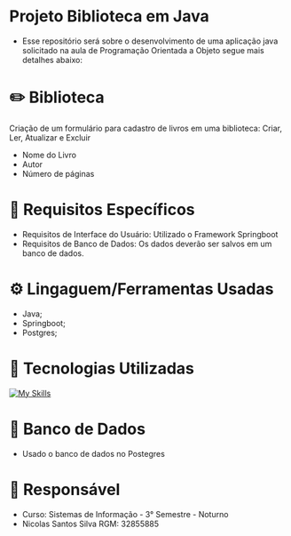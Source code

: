 <h1>Projeto Biblioteca em Java </h1>

- Esse repositório será sobre o desenvolvimento de uma aplicação java solicitado na aula de Programação Orientada a Objeto segue mais detalhes abaixo:

<h1>✏️ Biblioteca</h1>
Criação de um formulário para cadastro de livros em uma biblioteca: Criar, Ler, Atualizar e Excluir

- Nome do Livro
- Autor
- Número de páginas
  
<h1>📑 Requisitos Específicos</h1>

- Requisitos de Interface do Usuário: Utilizado o Framework Springboot 
- Requisitos de Banco de Dados: Os dados deverão ser salvos em um banco de dados.


<h1>⚙ Lingaguem/Ferramentas Usadas</h1>

- Java;
- Springboot;
- Postgres;


<h1>🔗 Tecnologias Utilizadas</h1>

 [![My Skills](https://skillicons.dev/icons?i=java,css,spring,eclipse,github,git,postgres&perline=5)](https://skillicons.dev)


<h1>🎲 Banco de Dados</h1>

- Usado o banco de dados no Postegres

<h1>👤 Responsável</h1>

- Curso: Sistemas de Informação - 3° Semestre - Noturno
- Nicolas Santos Silva RGM: 32855885
